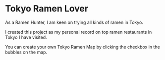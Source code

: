 # Tokyo Ramen Lover

As a Ramen Hunter, I am keen on trying all kinds of ramen in Tokyo. 

I created this project as my personal record on top ramen restaurants in Tokyo I have visited. 

You can create your own Tokyo Ramen Map by clicking the checkbox in the bubbles on the map. 

